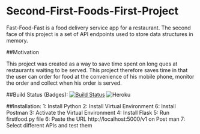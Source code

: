 # Second-First-Foods-First-Project
Fast-Food-Fast is a food delivery service app for a restaurant. The second face of this project is a set of API endpoints used to store data structures in memory.

##Motivation

This project was created as a way to save time spent on long ques at restaurants waiting to be served. This project therefore saves time in that the user can order for food at the convenience of his mobile phone, monitor the order and collect when his order is served.

##Build Status (Badges):
[![Build Status](https://travis-ci.org/kamyaD/Second-Fast-Foods-Fast-Project.svg?branch=master)](https://travis-ci.org/kamyaD/Second-Fast-Foods-Fast-Project)
![Heroku](http://heroku-badge.herokuapp.com/?app=fast-foods-fast)

##Installation:
1: Install Python 
2: Install Virtual Environment
6: Install Postman
3: Activate the Virtual Environment
4: Install Flask
5: Run firstfood.py file
6: Paste the URL http://localhost:5000/v1 on Post man
7: Select different APIs and test them 


